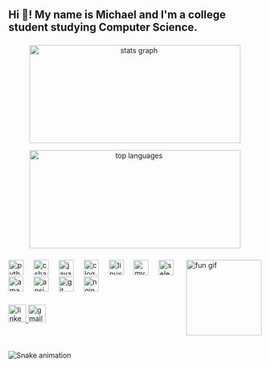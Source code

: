 <h2 align="left">Hi 👋! My name is Michael and I'm a college student studying Computer Science.</h2>

###

<!-- STATS & TOP LANGS SIDE BY SIDE, SAME DIMENSIONS -->
<div align="center">
  <!-- GitHub Stats Card -->
  <img 
    src="https://github-readme-stats.vercel.app/api?username=michaelj-tech1&hide_title=false&hide_rank=false&show_icons=true&include_all_commits=true&count_private=true&disable_animations=false&theme=dracula&locale=en&hide_border=false"
    height="195" 
    width="420" 
    alt="stats graph" 
  />
  
  <!-- Top Languages Card (hiding everything except Java, Python, and C#) -->
  <img 
    src="https://github-readme-stats.vercel.app/api/top-langs?username=michaelj-tech1&layout=compact&theme=dracula&hide_border=false&langs_count=3&hide=css,html,javascript,scss,typescript,php,c,cpp&custom_title=Java%2C%20Python%2C%20C%23"
    height="195" 
    width="420"
    alt="top languages" 
  />
</div>

###

<!-- Right-aligned fun GIF -->
<img 
  align="right" 
  height="150" 
  src="https://private-user-images.githubusercontent.com/74038190/371756373-fddcdbcd-5ea2-4416-9f59-ca7fd9394aca.gif" 
  alt="fun gif" 
/>

###

<div align="left">
  <img src="https://cdn.jsdelivr.net/gh/devicons/devicon/icons/python/python-original.svg" height="30" alt="python logo"  />
  <img width="12" />
  <img src="https://cdn.jsdelivr.net/gh/devicons/devicon/icons/csharp/csharp-original.svg" height="30" alt="csharp logo"  />
  <img width="12" />
  <img src="https://cdn.jsdelivr.net/gh/devicons/devicon/icons/java/java-original.svg" height="30" alt="java logo"  />
  <img width="12" />
  <img src="https://cdn.jsdelivr.net/gh/devicons/devicon/icons/c/c-original.svg" height="30" alt="c logo"  />
  <img width="12" />
  <img src="https://cdn.jsdelivr.net/gh/devicons/devicon/icons/linux/linux-original.svg" height="30" alt="linux logo"  />
  <img width="12" />
  <img src="https://cdn.jsdelivr.net/gh/devicons/devicon/icons/mysql/mysql-original.svg" height="30" alt="mysql logo"  />
  <img width="12" />
  <img src="https://cdn.jsdelivr.net/gh/devicons/devicon/icons/selenium/selenium-original.svg" height="30" alt="selenium logo"  />
  <img width="12" />
  <img src="https://cdn.jsdelivr.net/gh/devicons/devicon/icons/amazonwebservices/amazonwebservices-line-wordmark.svg" height="30" alt="amazonwebservices logo"  />
  <img width="12" />
  <img src="https://cdn.jsdelivr.net/gh/devicons/devicon/icons/ansible/ansible-original.svg" height="30" alt="ansible logo"  />
  <img width="12" />
  <img src="https://cdn.jsdelivr.net/gh/devicons/devicon/icons/git/git-original.svg" height="30" alt="git logo"  />
  <img width="12" />
  <img src="https://cdn.jsdelivr.net/gh/devicons/devicon/icons/nginx/nginx-original.svg" height="30" alt="nginx logo"  />
</div>

###

<div align="left">
  <a href="https://www.linkedin.com/in/YOUR_LINKEDIN/">
    <img src="https://img.shields.io/static/v1?message=LinkedIn&logo=linkedin&label=&color=0077B5&logoColor=white&labelColor=&style=for-the-badge" height="35" alt="linkedin logo"  />
  </a>
  <a href="mailto:YOUR_EMAIL@gmail.com">
    <img src="https://img.shields.io/static/v1?message=Gmail&logo=gmail&label=&color=D14836&logoColor=white&labelColor=&style=for-the-badge" height="35" alt="gmail logo"  />
  </a>
</div>

###

<br clear="both">

<!-- Make sure your GitHub Action actually generates "snake.svg" in the "output" branch -->
<img 
  src="https://raw.githubusercontent.com/michaelj-tech1/michaelj-tech1/output/snake.svg" 
  alt="Snake animation" 
/>

###
